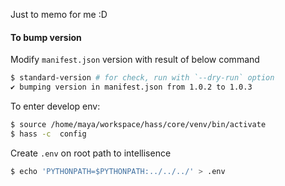 Just to memo for me :D


#### To bump version

Modify `manifest.json` version with result of below command

```bash
$ standard-version # for check, run with `--dry-run` option
✔ bumping version in manifest.json from 1.0.2 to 1.0.3
```

To enter develop env:
```bash
$ source /home/maya/workspace/hass/core/venv/bin/activate
$ hass -c  config
```

Create `.env` on root path to intellisence
```bash
$ echo 'PYTHONPATH=$PYTHONPATH:../../../' > .env
```